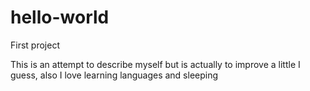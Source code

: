 # hello-world
First project 

This is an attempt to describe myself but is actually to improve a little I guess, also I love learning languages and sleeping
